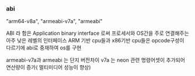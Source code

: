


### abi

"arm64-v8a", "armeabi-v7a", "armeabi"

ABI 라 함은 Application binary interface 로써 프로세서와 OS간을 주로 연결해주는 아주 낮은 레벨의 인터페이스
ARM 기반 cpu들과 x86기반 cpu들은 opcode구성이 다르기에 abi로 중재하여 os를 구현

armeabi-v7a과 armeabi 는 단지 버전차이
v7a 는 neon 관련 명령어셋이 추가되어 연산량이 증가( 멀티미디어 성능이 향상)
<!--stackedit_data:
eyJoaXN0b3J5IjpbLTYzMjYzNjczNV19
-->
